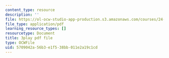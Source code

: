 ```yaml
---
content_type: resource
description: ''
file: https://ol-ocw-studio-app-production.s3.amazonaws.com/courses/24-908-creole-language-and-caribbean-identities-spring-2017/5709042a56b3e1f538bb011e2a19c1cd_TZ0tcovkOp8.pdf
file_type: application/pdf
learning_resource_types: []
resourcetype: Document
title: 3play pdf file
type: OCWFile
uid: 5709042a-56b3-e1f5-38bb-011e2a19c1cd
---
```

